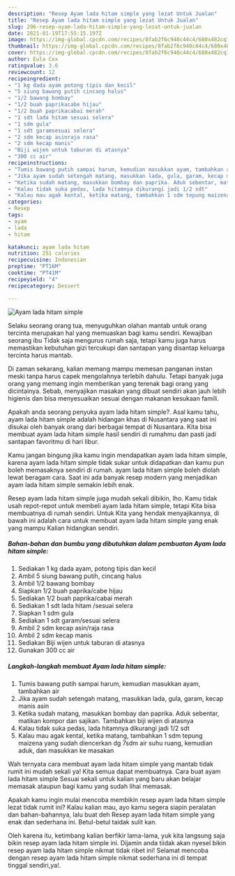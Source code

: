 ```yaml
---
description: "Resep Ayam lada hitam simple yang lezat Untuk Jualan"
title: "Resep Ayam lada hitam simple yang lezat Untuk Jualan"
slug: 296-resep-ayam-lada-hitam-simple-yang-lezat-untuk-jualan
date: 2021-01-19T17:55:15.197Z
image: https://img-global.cpcdn.com/recipes/8fab2f6c940c44c4/680x482cq70/ayam-lada-hitam-simple-foto-resep-utama.jpg
thumbnail: https://img-global.cpcdn.com/recipes/8fab2f6c940c44c4/680x482cq70/ayam-lada-hitam-simple-foto-resep-utama.jpg
cover: https://img-global.cpcdn.com/recipes/8fab2f6c940c44c4/680x482cq70/ayam-lada-hitam-simple-foto-resep-utama.jpg
author: Eula Cox
ratingvalue: 3.6
reviewcount: 12
recipeingredient:
- "1 kg dada ayam potong tipis dan kecil"
- "5 siung bawang putih cincang halus"
- "1/2 bawang bombay"
- "1/2 buah paprikacabe hijau"
- "1/2 buah paprikacabai merah"
- "1 sdt lada hitam sesuai selera"
- "1 sdm gula"
- "1 sdt garamsesuai selera"
- "2 sdm kecap asinraja rasa"
- "2 sdm kecap manis"
- "Biji wijen untuk taburan di atasnya"
- "300 cc air"
recipeinstructions:
- "Tumis bawang putih sampai harum, kemudian masukkan ayam, tambahkan air"
- "Jika ayam sudah setengah matang, masukkan lada, gula, garam, kecap manis asin"
- "Ketika sudah matang, masukkan bombay dan paprika. Aduk sebentar, matikan kompor dan sajikan. Tambahkan biji wijen di atasnya"
- "Kalau tidak suka pedas, lada hitamnya dikurangi jadi 1/2 sdt"
- "Kalau mau agak kental, ketika matang, tambahkan 1 sdm tepung maizena yang sudah diencerkan dg 7sdm air suhu ruang, kemudian aduk, dan masukkan ke masakan"
categories:
- Resep
tags:
- ayam
- lada
- hitam

katakunci: ayam lada hitam 
nutrition: 251 calories
recipecuisine: Indonesian
preptime: "PT16M"
cooktime: "PT41M"
recipeyield: "4"
recipecategory: Dessert

---
```



![Ayam lada hitam simple](https://img-global.cpcdn.com/recipes/8fab2f6c940c44c4/680x482cq70/ayam-lada-hitam-simple-foto-resep-utama.jpg)

Selaku seorang orang tua, menyuguhkan olahan mantab untuk orang tercinta merupakan hal yang memuaskan bagi kamu sendiri. Kewajiban seorang ibu Tidak saja mengurus rumah saja, tetapi kamu juga harus memastikan kebutuhan gizi tercukupi dan santapan yang disantap keluarga tercinta harus mantab.

Di zaman  sekarang, kalian memang mampu memesan panganan instan meski tanpa harus capek mengolahnya terlebih dahulu. Tetapi banyak juga orang yang memang ingin memberikan yang terenak bagi orang yang dicintainya. Sebab, menyajikan masakan yang dibuat sendiri akan jauh lebih higienis dan bisa menyesuaikan sesuai dengan makanan kesukaan famili. 



Apakah anda seorang penyuka ayam lada hitam simple?. Asal kamu tahu, ayam lada hitam simple adalah hidangan khas di Nusantara yang saat ini disukai oleh banyak orang dari berbagai tempat di Nusantara. Kita bisa membuat ayam lada hitam simple hasil sendiri di rumahmu dan pasti jadi santapan favoritmu di hari libur.

Kamu jangan bingung jika kamu ingin mendapatkan ayam lada hitam simple, karena ayam lada hitam simple tidak sukar untuk didapatkan dan kamu pun boleh memasaknya sendiri di rumah. ayam lada hitam simple boleh diolah lewat beragam cara. Saat ini ada banyak resep modern yang menjadikan ayam lada hitam simple semakin lebih enak.

Resep ayam lada hitam simple juga mudah sekali dibikin, lho. Kamu tidak usah repot-repot untuk membeli ayam lada hitam simple, tetapi Kita bisa membuatnya di rumah sendiri. Untuk Kita yang hendak menyajikannya, di bawah ini adalah cara untuk membuat ayam lada hitam simple yang enak yang mampu Kalian hidangkan sendiri.

<!--inarticleads1-->

##### Bahan-bahan dan bumbu yang dibutuhkan dalam pembuatan Ayam lada hitam simple:

1. Sediakan 1 kg dada ayam, potong tipis dan kecil
1. Ambil 5 siung bawang putih, cincang halus
1. Ambil 1/2 bawang bombay
1. Siapkan 1/2 buah paprika/cabe hijau
1. Sediakan 1/2 buah paprika/cabai merah
1. Sediakan 1 sdt lada hitam /sesuai selera
1. Siapkan 1 sdm gula
1. Sediakan 1 sdt garam/sesuai selera
1. Ambil 2 sdm kecap asin/raja rasa
1. Ambil 2 sdm kecap manis
1. Sediakan Biji wijen untuk taburan di atasnya
1. Gunakan 300 cc air




<!--inarticleads2-->

##### Langkah-langkah membuat Ayam lada hitam simple:

1. Tumis bawang putih sampai harum, kemudian masukkan ayam, tambahkan air
1. Jika ayam sudah setengah matang, masukkan lada, gula, garam, kecap manis asin
1. Ketika sudah matang, masukkan bombay dan paprika. Aduk sebentar, matikan kompor dan sajikan. Tambahkan biji wijen di atasnya
1. Kalau tidak suka pedas, lada hitamnya dikurangi jadi 1/2 sdt
1. Kalau mau agak kental, ketika matang, tambahkan 1 sdm tepung maizena yang sudah diencerkan dg 7sdm air suhu ruang, kemudian aduk, dan masukkan ke masakan




Wah ternyata cara membuat ayam lada hitam simple yang mantab tidak rumit ini mudah sekali ya! Kita semua dapat membuatnya. Cara buat ayam lada hitam simple Sesuai sekali untuk kalian yang baru akan belajar memasak ataupun bagi kamu yang sudah lihai memasak.

Apakah kamu ingin mulai mencoba membikin resep ayam lada hitam simple lezat tidak rumit ini? Kalau kalian mau, ayo kamu segera siapin peralatan dan bahan-bahannya, lalu buat deh Resep ayam lada hitam simple yang enak dan sederhana ini. Betul-betul taidak sulit kan. 

Oleh karena itu, ketimbang kalian berfikir lama-lama, yuk kita langsung saja bikin resep ayam lada hitam simple ini. Dijamin anda tiidak akan nyesel bikin resep ayam lada hitam simple nikmat tidak ribet ini! Selamat mencoba dengan resep ayam lada hitam simple nikmat sederhana ini di tempat tinggal sendiri,ya!.

